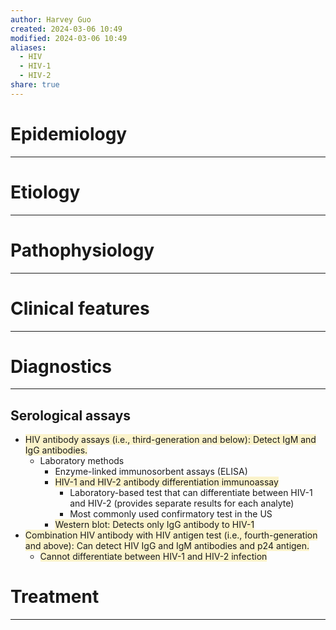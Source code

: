 ```yaml
---
author: Harvey Guo
created: 2024-03-06 10:49
modified: 2024-03-06 10:49
aliases:
  - HIV
  - HIV-1
  - HIV-2
share: true
---
```

# Epidemiology
---


# Etiology
---


# Pathophysiology
---


# Clinical features
---


# Diagnostics
---
## Serological assays
- <span style="background:rgba(240, 200, 0, 0.2)">HIV antibody assays (i.e., third-generation and below): Detect IgM and IgG antibodies.</span>
	- Laboratory methods
		- Enzyme-linked immunosorbent assays (ELISA)
		- <span style="background:rgba(240, 200, 0, 0.2)">HIV-1 and HIV-2 antibody differentiation immunoassay</span>
			- Laboratory-based test that can differentiate between HIV-1 and HIV-2 (provides separate results for each analyte)
			- Most commonly used confirmatory test in the US
		- <span style="background:rgba(240, 200, 0, 0.2)">Western blot: Detects only IgG antibody to HIV-1</span>
- <span style="background:rgba(240, 200, 0, 0.2)">Combination HIV antibody with HIV antigen test (i.e., fourth-generation and above): Can detect HIV IgG and IgM antibodies and p24 antigen.</span>
	- <span style="background:rgba(240, 200, 0, 0.2)">Cannot differentiate between HIV-1 and HIV-2 infection</span>

# Treatment
---

